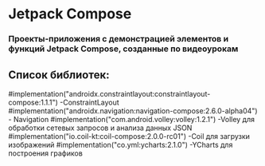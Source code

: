 # Jetpack Compose
### Проекты-приложения с демонстрацией элементов и функций Jetpack Compose, созданные по видеоурокам
## Список библиотек:
#implementation("androidx.constraintlayout:constraintlayout-compose:1.1.1") -ConstraintLayout
#implementation("androidx.navigation:navigation-compose:2.6.0-alpha04") - Navigation
#implementation("com.android.volley:volley:1.2.1") -Volley для обработки сетевых запросов и анализа данных JSON
#implementation("io.coil-kt:coil-compose:2.0.0-rc01") -Coil для загрузки изображений
#implementation("co.yml:ycharts:2.1.0") -YCharts для построения графиков
